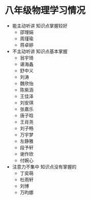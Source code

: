 # 八年级物理学习情况

+ 能主动听讲 知识点掌握较好
  + 邵理娟
  + 周瑾瑜
  + 蒋卓婷
+ 不主动听讲 知识点基本掌握
  + 翁宇琦
  + 谌海鑫
  + 舒中义
  + 刘涛
  + 魏欣怡
  + 陈紫涵
  + 王佳泽
  + 刘安琪
  + 张嘉乐
  + 唐子晗
  + 王肖尧
  + 刘子畅
  + 万宇梦
  + 左静雅
  + 段予轩
  + 谢作欣
  + 付婉心
+ 注意力不集中 知识点没有掌握的
  + 丁奕萌
  + 杜雨轩
  + 刘博
  + 万昀娜

